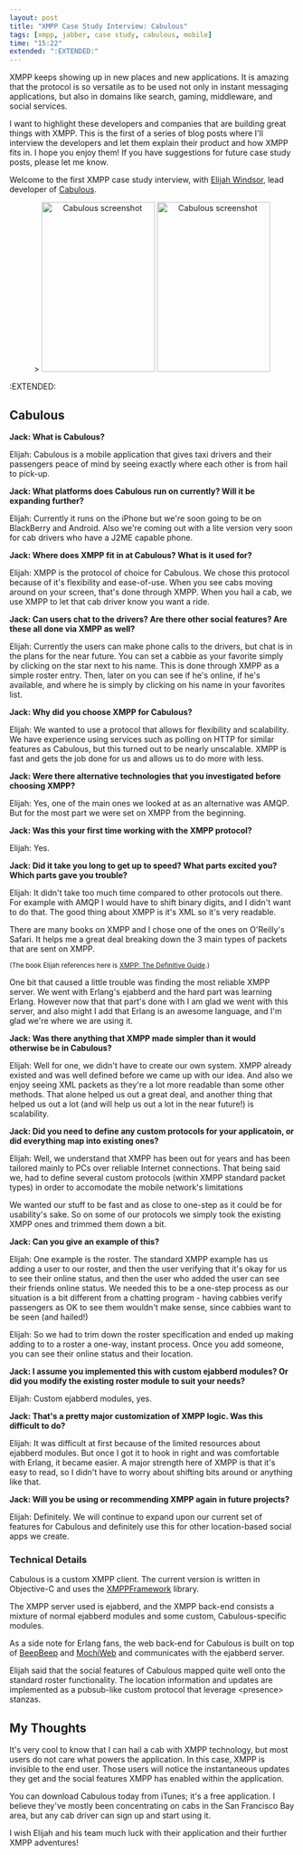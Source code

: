 ```yaml
---
layout: post
title: "XMPP Case Study Interview: Cabulous"
tags: [xmpp, jabber, case study, cabulous, mobile]
time: "15:22"
extended: ":EXTENDED:"
---
```


XMPP keeps showing up in new places and new applications. It is
amazing that the protocol is so versatile as to be used not only in
instant messaging applications, but also in domains like search, gaming,
middleware, and social services.

I want to highlight these developers and companies that are building
great things with XMPP. This is the first of a series of blog posts where
I'll interview the developers and let them explain their product and
how XMPP fits in. I hope you enjoy them! If you have suggestions for
future case study posts, please let me know.

Welcome to the first XMPP case study interview, with [Elijah
Windsor](http://twitter.com/ewindsor), lead developer of
[Cabulous](http://cabulous.com).

<p style='text-align: center'>>
<img src='http://cabulous.com/wp-content/uploads/home-200x300.jpg'
width='200' height='300' alt='Cabulous screenshot'> <img
src='http://cabulous.com/wp-content/uploads/IMG_0090-200x300.PNG'
width='200' height='300' alt='Cabulous screenshot'>
</p>

:EXTENDED:

## Cabulous

<strong>Jack: What is Cabulous?</strong>

Elijah: Cabulous is a mobile application that gives taxi drivers and
their passengers peace of mind by seeing exactly where each other is
from hail to pick-up.

<strong>Jack: What platforms does Cabulous run on currently? Will it be expanding
 further?</strong>

Elijah: Currently it runs on the iPhone but we're soon going to be on
BlackBerry and Android.  Also we're coming out with a lite version
very soon for cab drivers who have a J2ME capable phone.

<strong>Jack: Where does XMPP fit in at Cabulous? What is it used for?</strong>

Elijah: XMPP is the protocol of choice for Cabulous.  We chose this protocol
because of it's flexibility and ease-of-use.  When you see cabs moving
around on your screen, that's done through XMPP.  When you hail a cab,
we use XMPP to let that cab driver know you want a ride.

<strong>Jack: Can users chat to the drivers? Are there other social features? Are
 these all done via XMPP as well?</strong>

Elijah: Currently the users can make phone calls to the drivers, but chat is
in the plans for the near future.  You can set a cabbie as your
favorite simply by clicking on the star next to his name.  This is
done through XMPP as a simple roster entry.  Then, later on you can
see if he's online, if he's available, and where he is simply by
clicking on his name in your favorites list.

<strong>Jack: Why did you choose XMPP for Cabulous?</strong>

Elijah: We wanted to use a protocol that allows for flexibility and
scalability.  We have experience using services such as polling on
HTTP for similar features as Cabulous, but this turned out to be nearly
unscalable.  XMPP is fast and gets the job done for us and allows us
to do more with less.

<strong>Jack: Were there alternative technologies that you investigated before
 choosing XMPP?</strong>

Elijah: Yes, one of the main ones we looked at as an alternative was AMQP.
But for the most part we were set on XMPP from the beginning.

<strong>Jack: Was this your first time working with the XMPP protocol?</strong>

Elijah: Yes.

<strong>Jack: Did it take you long to get up to speed? What parts excited you?
 Which parts gave you trouble?</strong>

Elijah: It didn't take too much time compared to other protocols out there.
For example with AMQP I would have to shift binary digits, and I
didn't want to do that.  The good thing about XMPP is it's XML so it's
very readable.

There are many books on XMPP and I chose one of the ones on
O'Reilly's Safari.  It helps me a great deal breaking down the 3 main
types of packets that are sent on XMPP.

<small>(The book Elijah references here is [XMPP: The Definitive Guide](http://www.amazon.com/dp/059652126X?tag=metajack-20).)</small>

One bit that caused a little trouble was finding the most reliable
XMPP server.  We went with Erlang's ejabberd and the hard part was
learning Erlang.  However now that that part's done with I am glad we
went with this server, and also might I add that Erlang is an awesome
language, and I'm glad we're where we are using it.

<strong>Jack: Was there anything that XMPP made simpler than it would otherwise be
 in Cabulous?</strong>

Elijah: Well for one, we didn't have to create our own system.  XMPP already
existed and was well defined before we came up with our idea.  And
also we enjoy seeing XML packets as they're a lot more readable than
some other methods.  That alone helped us out a great deal, and
another thing that helped us out a lot (and will help us out a lot in
the near future!) is scalability.

<strong>Jack: Did you need to define any custom protocols for your applicatoin, or
 did everything map into existing ones?</strong>

Elijah: Well, we understand that XMPP has been out for years and has been
tailored mainly to PCs over reliable Internet connections.  That being
said we, had to define several custom protocols (within XMPP standard
packet types) in order to accomodate the mobile network's limitations

We wanted our stuff to be fast and as close to one-step as it could
be for usability's sake.  So on some of our protocols we simply took
the existing XMPP ones and trimmed them down a bit.

<strong>Jack: Can you give an example of this?</strong>

Elijah: One example is the roster.  The standard XMPP example has us adding a
user to our roster, and then the user verifying that it's okay for us
to see their online status, and then the user who added the user can
see their friends online status.  We needed this to be a one-step
process as our situation is a bit different from a chatting program -
having cabbies verify passengers as OK to see them wouldn't make
sense, since cabbies want to be seen (and hailed!)

Elijah: So we had to trim down the roster specification and ended up making
adding to to a roster a one-way, instant process.  Once you add
someone, you can see their online status and their location.

<strong>Jack: I assume you implemented this with custom ejabberd modules? Or did
 you modify the existing roster module to suit your needs?</strong>

Elijah: Custom ejabberd modules, yes.

<strong>Jack: That's a pretty major customization of XMPP logic. Was this difficult
 to do?</strong>

Elijah: It was difficult at first because of the limited resources about
ejabberd modules.  But once I got it to hook in right and was
comfortable with Erlang, it became easier.  A major strength here of
XMPP is that it's easy to read, so I didn't have to worry about
shifting bits around or anything like that.

<strong>Jack: Will you be using or recommending XMPP again in future projects?</strong>

Elijah: Definitely.  We will continue to expand upon our current set of
features for Cabulous and definitely use this for other location-based
social apps we create.

### Technical Details

Cabulous is a custom XMPP client. The current version is written in
Objective-C and uses the
[XMPPFramework](http://code.google.com/p/xmppframework/) library.

The XMPP server used is ejabberd, and the XMPP back-end consists a
mixture of normal ejabberd modules and some custom, Cabulous-specific
modules.

As a side note for Erlang fans, the web back-end for Cabulous is built
on top of [BeepBeep](http://github.com/davebryson/beepbeep) and
[MochiWeb](http://code.google.com/p/mochiweb/) and communicates with
the ejabberd server.

Elijah said that the social features of Cabulous mapped quite well
onto the standard roster functionality. The location information and
updates are implemented as a pubsub-like custom protocol that leverage
&lt;presence&gt; stanzas.

## My Thoughts

It's very cool to know that I can hail a cab with XMPP technology, but
most users do not care what powers the application. In this case, XMPP
is invisible to the end user. Those users will notice the
instantaneous updates they get and the social features XMPP has
enabled within the application.

You can download Cabulous today from iTunes; it's a free
application. I believe they've mostly been concentrating on cabs in
the San Francisco Bay area, but any cab driver can sign up and start
using it.

I wish Elijah and his team much luck with their application and their
further XMPP adventures!

